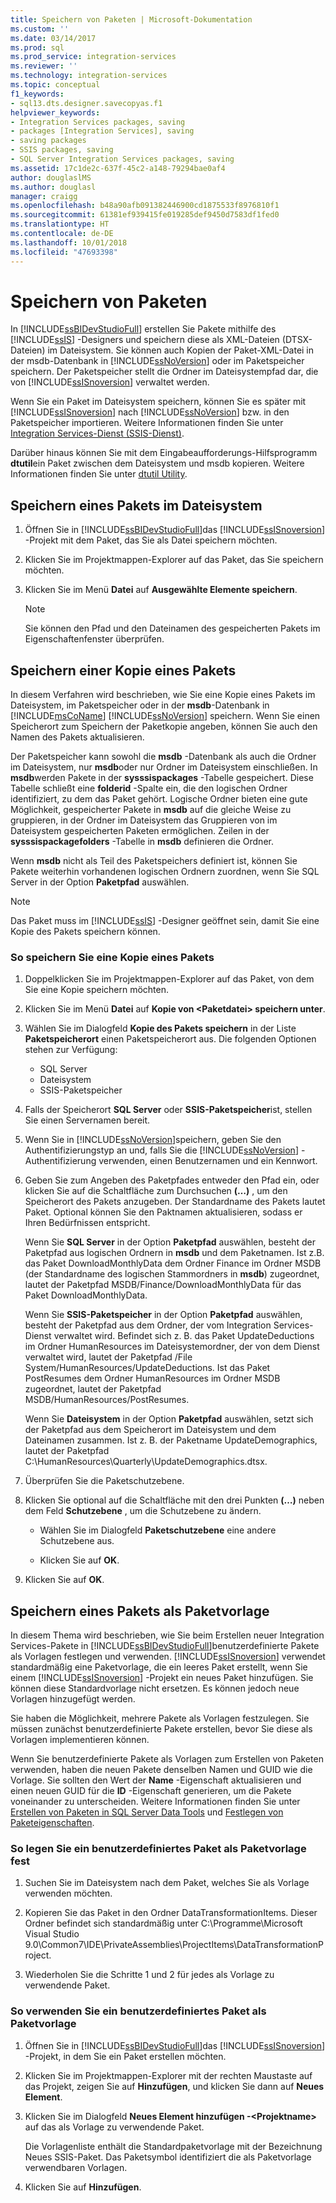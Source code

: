 ```yaml
---
title: Speichern von Paketen | Microsoft-Dokumentation
ms.custom: ''
ms.date: 03/14/2017
ms.prod: sql
ms.prod_service: integration-services
ms.reviewer: ''
ms.technology: integration-services
ms.topic: conceptual
f1_keywords:
- sql13.dts.designer.savecopyas.f1
helpviewer_keywords:
- Integration Services packages, saving
- packages [Integration Services], saving
- saving packages
- SSIS packages, saving
- SQL Server Integration Services packages, saving
ms.assetid: 17c1de2c-637f-45c2-a148-79294bae0af4
author: douglaslMS
ms.author: douglasl
manager: craigg
ms.openlocfilehash: b48a90afb091382446900cd1875533f8976810f1
ms.sourcegitcommit: 61381ef939415fe019285def9450d7583df1fed0
ms.translationtype: HT
ms.contentlocale: de-DE
ms.lasthandoff: 10/01/2018
ms.locfileid: "47693398"
---
```

# <a name="save-packages"></a>Speichern von Paketen
  In [!INCLUDE[ssBIDevStudioFull](../includes/ssbidevstudiofull-md.md)] erstellen Sie Pakete mithilfe des [!INCLUDE[ssIS](../includes/ssis-md.md)] -Designers und speichern diese als XML-Dateien (DTSX-Dateien) im Dateisystem. Sie können auch Kopien der Paket-XML-Datei in der msdb-Datenbank in [!INCLUDE[ssNoVersion](../includes/ssnoversion-md.md)] oder im Paketspeicher speichern. Der Paketspeicher stellt die Ordner im Dateisystempfad dar, die von [!INCLUDE[ssISnoversion](../includes/ssisnoversion-md.md)] verwaltet werden.  
  
 Wenn Sie ein Paket im Dateisystem speichern, können Sie es später mit [!INCLUDE[ssISnoversion](../includes/ssisnoversion-md.md)] nach [!INCLUDE[ssNoVersion](../includes/ssnoversion-md.md)] bzw. in den Paketspeicher importieren. Weitere Informationen finden Sie unter [Integration Services-Dienst &#40;SSIS-Dienst&#41;](../integration-services/service/integration-services-service-ssis-service.md).  
  
 Darüber hinaus können Sie mit dem Eingabeaufforderungs-Hilfsprogramm **dtutil**ein Paket zwischen dem Dateisystem und msdb kopieren. Weitere Informationen finden Sie unter [dtutil Utility](../integration-services/dtutil-utility.md).  
## <a name="save-a-package-to-the-file-system"></a>Speichern eines Pakets im Dateisystem  
  
1.  Öffnen Sie in [!INCLUDE[ssBIDevStudioFull](../includes/ssbidevstudiofull-md.md)]das [!INCLUDE[ssISnoversion](../includes/ssisnoversion-md.md)] -Projekt mit dem Paket, das Sie als Datei speichern möchten.  
  
2.  Klicken Sie im Projektmappen-Explorer auf das Paket, das Sie speichern möchten.  
  
3.  Klicken Sie im Menü **Datei** auf **Ausgewählte Elemente speichern**.  
  
    > [!NOTE]  
    >  Sie können den Pfad und den Dateinamen des gespeicherten Pakets im Eigenschaftenfenster überprüfen.  

## <a name="save-a-copy-of-a-package"></a>Speichern einer Kopie eines Pakets
  In diesem Verfahren wird beschrieben, wie Sie eine Kopie eines Pakets im Dateisystem, im Paketspeicher oder in der **msdb**-Datenbank in [!INCLUDE[msCoName](../includes/msconame-md.md)] [!INCLUDE[ssNoVersion](../includes/ssnoversion-md.md)] speichern. Wenn Sie einen Speicherort zum Speichern der Paketkopie angeben, können Sie auch den Namen des Pakets aktualisieren.  
  
 Der Paketspeicher kann sowohl die **msdb** -Datenbank als auch die Ordner im Dateisystem, nur **msdb**oder nur Ordner im Dateisystem einschließen. In **msdb**werden Pakete in der **sysssispackages** -Tabelle gespeichert. Diese Tabelle schließt eine **folderid** -Spalte ein, die den logischen Ordner identifiziert, zu dem das Paket gehört. Logische Ordner bieten eine gute Möglichkeit, gespeicherter Pakete in **msdb** auf die gleiche Weise zu gruppieren, in der Ordner im Dateisystem das Gruppieren von im Dateisystem gespeicherten Paketen ermöglichen. Zeilen in der **sysssispackagefolders** -Tabelle in **msdb** definieren die Ordner.  
  
 Wenn **msdb** nicht als Teil des Paketspeichers definiert ist, können Sie Pakete weiterhin vorhandenen logischen Ordnern zuordnen, wenn Sie SQL Server in der Option **Paketpfad** auswählen.  
  
> [!NOTE]  
>  Das Paket muss im [!INCLUDE[ssIS](../includes/ssis-md.md)] -Designer geöffnet sein, damit Sie eine Kopie des Pakets speichern können.  
  
### <a name="to-save-a-copy-of-a-package"></a>So speichern Sie eine Kopie eines Pakets  
  
1.  Doppelklicken Sie im Projektmappen-Explorer auf das Paket, von dem Sie eine Kopie speichern möchten.  
  
2.  Klicken Sie im Menü **Datei** auf **Kopie von \<Paketdatei> speichern unter**.  
  
3.  Wählen Sie im Dialogfeld **Kopie des Pakets speichern** in der Liste **Paketspeicherort** einen Paketspeicherort aus. Die folgenden Optionen stehen zur Verfügung:  
    -   SQL Server
    -   Dateisystem 
    -   SSIS-Paketspeicher 
  
4.  Falls der Speicherort **SQL Server** oder **SSIS-Paketspeicher**ist, stellen Sie einen Servernamen bereit.  
  
5.  Wenn Sie in [!INCLUDE[ssNoVersion](../includes/ssnoversion-md.md)]speichern, geben Sie den Authentifizierungstyp an und, falls Sie die [!INCLUDE[ssNoVersion](../includes/ssnoversion-md.md)] -Authentifizierung verwenden, einen Benutzernamen und ein Kennwort.  
  
6.  Geben Sie zum Angeben des Paketpfades entweder den Pfad ein, oder klicken Sie auf die Schaltfläche zum Durchsuchen **(…)** , um den Speicherort des Pakets anzugeben. Der Standardname des Pakets lautet Paket. Optional können Sie den Paktnamen aktualisieren, sodass er Ihren Bedürfnissen entspricht.  
  
     Wenn Sie **SQL Server** in der Option **Paketpfad** auswählen, besteht der Paketpfad aus logischen Ordnern in **msdb** und dem Paketnamen. Ist z.B. das Paket DownloadMonthlyData dem Ordner Finance im Ordner MSDB (der Standardname des logischen Stammordners in **msdb**) zugeordnet, lautet der Paketpfad MSDB/Finance/DownloadMonthlyData für das Paket DownloadMonthlyData.  
  
     Wenn Sie **SSIS-Paketspeicher** in der Option **Paketpfad** auswählen, besteht der Paketpfad aus dem Ordner, der vom Integration Services-Dienst verwaltet wird. Befindet sich z. B. das Paket UpdateDeductions im Ordner HumanResources im Dateisystemordner, der von dem Dienst verwaltet wird, lautet der Paketpfad /File System/HumanResources/UpdateDeductions. Ist das Paket PostResumes dem Ordner HumanResources im Ordner MSDB zugeordnet, lautet der Paketpfad MSDB/HumanResources/PostResumes.  
  
     Wenn Sie **Dateisystem** in der Option **Paketpfad** auswählen, setzt sich der Paketpfad aus dem Speicherort im Dateisystem und dem Dateinamen zusammen. Ist z. B. der Paketname UpdateDemographics, lautet der Paketpfad C:\HumanResources\Quarterly\UpdateDemographics.dtsx.  
  
7.  Überprüfen Sie die Paketschutzebene.  
  
8.  Klicken Sie optional auf die Schaltfläche mit den drei Punkten **(…)** neben dem Feld **Schutzebene** , um die Schutzebene zu ändern.  
  
    -   Wählen Sie im Dialogfeld **Paketschutzebene** eine andere Schutzebene aus.  
  
    -   Klicken Sie auf **OK**.  
  
9. Klicken Sie auf **OK**.  

## <a name="save-a-package-as-a-package-template"></a>Speichern eines Pakets als Paketvorlage
 In diesem Thema wird beschrieben, wie Sie beim Erstellen neuer Integration Services-Pakete in [!INCLUDE[ssBIDevStudioFull](../includes/ssbidevstudiofull-md.md)]benutzerdefinierte Pakete als Vorlagen festlegen und verwenden. [!INCLUDE[ssISnoversion](../includes/ssisnoversion-md.md)] verwendet standardmäßig eine Paketvorlage, die ein leeres Paket erstellt, wenn Sie einem [!INCLUDE[ssISnoversion](../includes/ssisnoversion-md.md)] -Projekt ein neues Paket hinzufügen. Sie können diese Standardvorlage nicht ersetzen. Es können jedoch neue Vorlagen hinzugefügt werden.  
  
 Sie haben die Möglichkeit, mehrere Pakete als Vorlagen festzulegen. Sie müssen zunächst benutzerdefinierte Pakete erstellen, bevor Sie diese als Vorlagen implementieren können.  
  
 Wenn Sie benutzerdefinierte Pakete als Vorlagen zum Erstellen von Paketen verwenden, haben die neuen Pakete denselben Namen und GUID wie die Vorlage. Sie sollten den Wert der **Name** -Eigenschaft aktualisieren und einen neuen GUID für die **ID** -Eigenschaft generieren, um die Pakete voneinander zu unterscheiden. Weitere Informationen finden Sie unter [Erstellen von Paketen in SQL Server Data Tools](../integration-services/create-packages-in-sql-server-data-tools.md) und [Festlegen von Paketeigenschaften](../integration-services/set-package-properties.md).  
  
### <a name="to-designate-a-custom-package-as-a-package-template"></a>So legen Sie ein benutzerdefiniertes Paket als Paketvorlage fest  
  
1.  Suchen Sie im Dateisystem nach dem Paket, welches Sie als Vorlage verwenden möchten.  
  
2.  Kopieren Sie das Paket in den Ordner DataTransformationItems. Dieser Ordner befindet sich standardmäßig unter C:\Programme\Microsoft Visual Studio 9.0\Common7\IDE\PrivateAssemblies\ProjectItems\DataTransformationProject.  
  
3.  Wiederholen Sie die Schritte 1 und 2 für jedes als Vorlage zu verwendende Paket.  
  
### <a name="to-use-a-custom-package-as-a-package-template"></a>So verwenden Sie ein benutzerdefiniertes Paket als Paketvorlage  
  
1.  Öffnen Sie in [!INCLUDE[ssBIDevStudioFull](../includes/ssbidevstudiofull-md.md)]das [!INCLUDE[ssISnoversion](../includes/ssisnoversion-md.md)] -Projekt, in dem Sie ein Paket erstellen möchten.  
  
2.  Klicken Sie im Projektmappen-Explorer mit der rechten Maustaste auf das Projekt, zeigen Sie auf **Hinzufügen**, und klicken Sie dann auf **Neues Element**.  
  
3.  Klicken Sie im Dialogfeld **Neues Element hinzufügen -\<Projektname>** auf das als Vorlage zu verwendende Paket.  
  
     Die Vorlagenliste enthält die Standardpaketvorlage mit der Bezeichnung Neues SSIS-Paket. Das Paketsymbol identifiziert die als Paketvorlage verwendbaren Vorlagen.  
  
4.  Klicken Sie auf **Hinzufügen**.  
